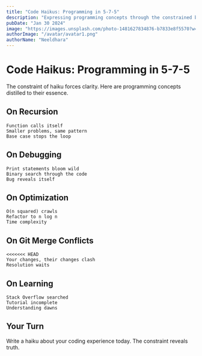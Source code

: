 ```yaml
---
title: "Code Haikus: Programming in 5-7-5"
description: "Expressing programming concepts through the constrained beauty of haiku."
pubDate: "Jan 30 2024"
image: "https://images.unsplash.com/photo-1481627834876-b7833e8f5570?w=400&auto=format&fit=crop&q=60"
authorImage: "/avatar/avatar1.png"
authorName: "Neeldhara"
---
```


# Code Haikus: Programming in 5-7-5

The constraint of haiku forces clarity. Here are programming concepts distilled to their essence.

## On Recursion

```
Function calls itself
Smaller problems, same pattern  
Base case stops the loop
```

## On Debugging

```
Print statements bloom wild
Binary search through the code
Bug reveals itself
```

## On Optimization

```
O(n squared) crawls
Refactor to n log n
Time complexity
```

## On Git Merge Conflicts

```
<<<<<<< HEAD
Your changes, their changes clash
Resolution waits
```

## On Learning

```
Stack Overflow searched
Tutorial incomplete
Understanding dawns
```

## Your Turn

Write a haiku about your coding experience today. The constraint reveals truth.
